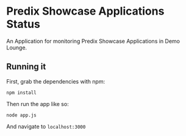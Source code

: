 # Predix Showcase Applications Status

An Application for monitoring Predix Showcase Applications in Demo Lounge.

## Running it

First, grab the dependencies with npm:

    npm install

Then run the app like so:

    node app.js

And navigate to `localhost:3000`